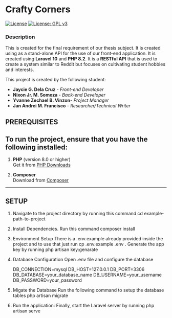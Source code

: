 # Crafty Corners


[![License](https://img.shields.io/badge/License-Apache_2.0-blue.svg)](https://opensource.org/licenses/Apache-2.0)
[![License: GPL v3](https://img.shields.io/badge/License-GPLv3-blue.svg)](https://www.gnu.org/licenses/gpl-3.0)

### Description

This is created for the final requirement of our thesis subject. It is created using as a stand-alone API for the use of
our front-end application. It is created using **Laravel 10** and **PHP 8.2**. It is a **RESTful API** that is used to create a system
similar to Reddit but focuses on cultivating student hobbies and interests. 

This project is created by the following student:
- **Jaycie G. Dela Cruz** - *Front-end Developer*
- **Nixon Jr. M. Somoza** - *Back-end Developer*
- **Yvanne Zechael B. Vinzon**- *Project Manager*
- **Jan Andrei M. Francisco** - *Researcher/Technical Writer*




## PREREQUISITES

## To run the project, ensure that you have the following installed:
1. **PHP** (version 8.0 or higher)  
   Get it from [PHP Downloads](https://www.php.net/downloads)

2. **Composer**  
   Download from [Composer](https://getcomposer.org/download/)

---

## SETUP

1. Navigate to the project directory by running this command
 	cd example-path-to-project

2. Install Dependencies. 
	Run this command composer install

3. Environment Setup
	There is a .env.example already provided inside the project and to use that just run cp .env.example .env .
	Generate the app key by running php artisan key:genarate

4. Database Configuration
	Open .env file and configure the database

	DB_CONNECTION=mysql
	DB_HOST=127.0.0.1
	DB_PORT=3306
	DB_DATABASE=your_database_name
	DB_USERNAME=your_username
	DB_PASSWORD=your_password
5. Migate the Database
	Run the following command to setup the database tables
	php artisan migrate

6. Run the application:
	Finally, start the Laravel server by running
	php artisan serve
